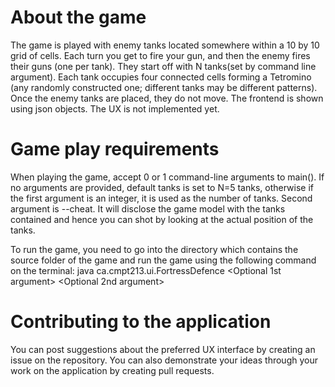 # About the game

The game is played with enemy tanks located somewhere within a 10 by 10 grid of cells. Each turn you get to fire your gun, and then the enemy fires their guns (one per tank). They start off with N tanks(set by command line argument). Each tank occupies four connected cells forming a Tetromino (any randomly constructed one; different tanks may be different patterns). Once the enemy tanks are placed, they do not move. The frontend is shown using json objects. The UX is not implemented yet.

# Game play requirements

When playing the game, accept 0 or 1 command-line arguments to main(). If no arguments are provided, default tanks is set to N=5 tanks, otherwise if the first argument is an integer, it is used as the number of tanks. Second argument is --cheat. It will disclose the game model with the tanks contained and hence you can shot by looking at the actual position of the tanks.

To run the game, you need to go into the directory which contains the source folder of the game and run the game using the following command on the terminal: java ca.cmpt213.ui.FortressDefence <Optional 1st argument> <Optional 2nd argument>

# Contributing to the application
 
You can post suggestions about the preferred UX interface by creating an issue on the repository. You can also demonstrate your ideas through your work on the application by creating pull requests.
